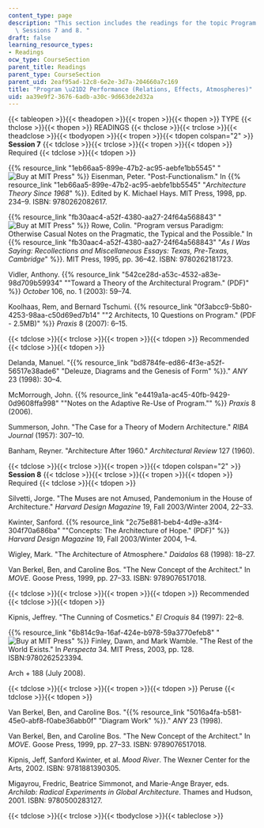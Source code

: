 ```yaml
---
content_type: page
description: "This section includes the readings for the topic Program \u21D2 Performance,\
  \ Sessions 7 and 8. "
draft: false
learning_resource_types:
- Readings
ocw_type: CourseSection
parent_title: Readings
parent_type: CourseSection
parent_uid: 2eaf95ad-12c8-6e2e-3d7a-204660a7c169
title: "Program \u21D2 Performance (Relations, Effects, Atmospheres)"
uid: aa39e9f2-3676-6adb-a30c-9d663de2d32a
---
```

{{< tableopen >}}{{< theadopen >}}{{< tropen >}}{{< thopen >}}
TYPE
{{< thclose >}}{{< thopen >}}
READINGS
{{< thclose >}}{{< trclose >}}{{< theadclose >}}{{< tbodyopen >}}{{< tropen >}}{{< tdopen colspan="2" >}}
**Session 7**
{{< tdclose >}}{{< trclose >}}{{< tropen >}}{{< tdopen >}}
Required
{{< tdclose >}}{{< tdopen >}}

{{% resource_link "1eb66aa5-899e-47b2-ac95-aebfe1bb5545" "![Buy at MIT Press](/images/mp_logo.gif)" %}} Eisenman, Peter. "Post-Functionalism." In {{% resource_link "1eb66aa5-899e-47b2-ac95-aebfe1bb5545" "*Architecture Theory Since 1968*" %}}. Edited by K. Michael Hays. MIT Press, 1998, pp. 234–9. ISBN: 9780262082617.

{{% resource_link "fb30aac4-a52f-4380-aa27-24f64a568843" "![Buy at MIT Press](/images/mp_logo.gif)" %}} Rowe, Colin. "Program versus Paradigm: Otherwise Casual Notes on the Pragmatic, the Typical and the Possible." In {{% resource_link "fb30aac4-a52f-4380-aa27-24f64a568843" "*As I Was Saying: Recollections and Miscellaneous Essays: Texas, Pre-Texas, Cambridge*" %}}. MIT Press, 1995, pp. 36–42. ISBN: 9780262181723.

Vidler, Anthony. {{% resource_link "542ce28d-a53c-4532-a83e-98d709b59934" "\"Toward a Theory of the Architectural Program.\" (PDF)" %}} *October* 106, no. 1 (2003): 59–74.

Koolhaas, Rem, and Bernard Tschumi. {{% resource_link "0f3abcc9-5b80-4253-98aa-c50d69ed7b14" "\"2 Architects, 10 Questions on Program.\" (PDF - 2.5MB)" %}} *Praxis* 8 (2007): 6–15.

{{< tdclose >}}{{< trclose >}}{{< tropen >}}{{< tdopen >}}
Recommended
{{< tdclose >}}{{< tdopen >}}

Delanda, Manuel. "{{% resource_link "bd8784fe-ed86-4f3e-a52f-56517e38ade6" "Deleuze, Diagrams and the Genesis of Form" %}}." *ANY* 23 (1998): 30–4.

McMorrough, John. {{% resource_link "e4419a1a-ac45-40fb-9429-0d9608ffa998" "\"Notes on the Adaptive Re-Use of Program.\"" %}} *Praxis* 8 (2006).

Summerson, John. "The Case for a Theory of Modern Architecture." *RIBA Journal* (1957): 307–10.

Banham, Reyner. "Architecture After 1960." *Architectural Review* 127 (1960).

{{< tdclose >}}{{< trclose >}}{{< tropen >}}{{< tdopen colspan="2" >}}
**Session 8**
{{< tdclose >}}{{< trclose >}}{{< tropen >}}{{< tdopen >}}
Required
{{< tdclose >}}{{< tdopen >}}

Silvetti, Jorge. "The Muses are not Amused, Pandemonium in the House of Architecture." *Harvard Design Magazine* 19, Fall 2003/Winter 2004, 22–33.

Kwinter, Sanford. {{% resource_link "2c75e881-beb4-4d9e-a3f4-304f70a686ba" "\"Concepts: The Architecture of Hope.\" (PDF)" %}} *Harvard Design Magazine* 19, Fall 2003/Winter 2004, 1–4.

Wigley, Mark. "The Architecture of Atmosphere." *Daidalos* 68 (1998): 18–27.

Van Berkel, Ben, and Caroline Bos. "The New Concept of the Architect." In *MOVE*. Goose Press, 1999, pp. 27–33. ISBN: 9789076517018.

{{< tdclose >}}{{< trclose >}}{{< tropen >}}{{< tdopen >}}
Recommended
{{< tdclose >}}{{< tdopen >}}

Kipnis, Jeffrey. "The Cunning of Cosmetics." *El Croquis* 84 (1997): 22–8.

{{% resource_link "6b814c9a-16af-424e-b978-59a3770efeb8" "![Buy at MIT Press](/images/mp_logo.gif)" %}} Finley, Dawn, and Mark Wamble. "The Rest of the World Exists." In *Perspecta* 34. MIT Press, 2003, pp. 128. ISBN:9780262523394.

Arch + 188 (July 2008).

{{< tdclose >}}{{< trclose >}}{{< tropen >}}{{< tdopen >}}
Peruse
{{< tdclose >}}{{< tdopen >}}

Van Berkel, Ben, and Caroline Bos. "{{% resource_link "5016a4fa-b581-45e0-abf8-f0abe36abb0f" "Diagram Work" %}}." *ANY* 23 (1998).

Van Berkel, Ben, and Caroline Bos. "The New Concept of the Architect." In *MOVE*. Goose Press, 1999, pp. 27–33. ISBN: 9789076517018.

Kipnis, Jeff, Sanford Kwinter, et al. *Mood River*. The Wexner Center for the Arts, 2002. ISBN: 9781881390305.

Migayrou, Fredric, Beatrice Simmonot, and Marie-Ange Brayer, eds. *Archilab: Radical Experiments in Global Architecture*. Thames and Hudson, 2001. ISBN: 9780500283127.

{{< tdclose >}}{{< trclose >}}{{< tbodyclose >}}{{< tableclose >}}